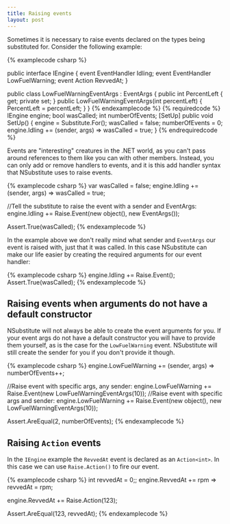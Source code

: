 ```yaml
---
title: Raising events
layout: post
---
```


Sometimes it is necessary to raise events declared on the types being substituted for. Consider the following example:

{% examplecode csharp %}

public interface IEngine {
    event EventHandler Idling;
    event EventHandler<LowFuelWarningEventArgs> LowFuelWarning;
    event Action<int> RevvedAt;
}

public class LowFuelWarningEventArgs : EventArgs {
    public int PercentLeft { get; private set; }
    public LowFuelWarningEventArgs(int percentLeft) {
        PercentLeft = percentLeft;
    }
}
{% endexamplecode %}
{% requiredcode %}
IEngine engine;
bool wasCalled;
int numberOfEvents;
[SetUp] public void SetUp() { 
    engine = Substitute.For<IEngine>(); 
    wasCalled = false;
    numberOfEvents = 0;
    engine.Idling += (sender, args) => wasCalled = true;
}
{% endrequiredcode %}

Events are "interesting" creatures in the .NET world, as you can't pass around references to them like you can with other members. Instead, you can only add or remove handlers to events, and it is this add handler syntax that NSubstitute uses to raise events.

{% examplecode csharp %}
var wasCalled = false;
engine.Idling += (sender, args) => wasCalled = true;

//Tell the substitute to raise the event with a sender and EventArgs:
engine.Idling += Raise.Event(new object(), new EventArgs());

Assert.True(wasCalled);
{% endexamplecode %}

In the example above we don't really mind what sender and `EventArgs` our event is raised with, just that it was called. In this case NSubstitute can make our life easier by creating the required arguments for our event handler:

{% examplecode csharp %}
engine.Idling += Raise.Event();
Assert.True(wasCalled);
{% endexamplecode %}

## Raising events when arguments do not have a default constructor

NSubstitute will not always be able to create the event arguments for you. If your event args do not have a default constructor you will have to provide them yourself, as is the case for the `LowFuelWarning` event. NSubstitute will still create the sender for you if you don't provide it though.

{% examplecode csharp %}
engine.LowFuelWarning += (sender, args) => numberOfEvents++;

//Raise event with specific args, any sender:
engine.LowFuelWarning += Raise.Event(new LowFuelWarningEventArgs(10));
//Raise event with specific args and sender:
engine.LowFuelWarning += Raise.Event(new object(), new LowFuelWarningEventArgs(10));

Assert.AreEqual(2, numberOfEvents);
{% endexamplecode %}

## Raising `Action` events
In the `IEngine` example the `RevvedAt` event is declared as an `Action<int>`. In this case we can use `Raise.Action()` to fire our event.

{% examplecode csharp %}
int revvedAt = 0;;
engine.RevvedAt += rpm => revvedAt = rpm;

engine.RevvedAt += Raise.Action(123);

Assert.AreEqual(123, revvedAt);
{% endexamplecode %}
